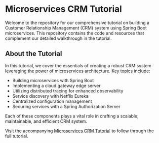 # Microservices CRM Tutorial
Welcome to the repository for our comprehensive tutorial on building a Customer Relationship Management (CRM) system using Spring Boot microservices. This repository contains the code and resources that complement our detailed walkthrough in the tutorial.

## About the Tutorial
In this tutorial, we cover the essentials of creating a robust CRM system leveraging the power of microservices architecture. Key topics include:

- Building microservices with Spring Boot
- Implementing a cloud gateway edge server
- Utilizing distributed tracing for enhanced observability
- Service discovery with Netflix Eureka
- Centralized configuration management
- Securing services with a Spring Authorization Server

Each of these components plays a vital role in crafting a scalable, maintainable, and efficient CRM system.

Visit the accompanying [Microservices CRM Tutorial](https://tucanoo.com/how-to-build-a-microservices-based-crm-using-spring-boot-kotlin-and-react) to follow through the full tutorial.